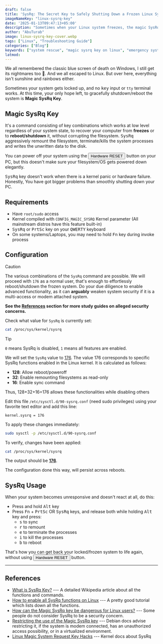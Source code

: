 ```yaml
---
draft: false
title: 'SysRq: The Secret Key to Safely Shutting Down a Frozen Linux System'
imageNameKey: "linux-sysrq-key"
date: '2025-01-13T09:47:13+05:00'
description: "Sometimes when your Linux system freezes, the magic SysRq key is your only hope for rescue."
author: "AbuTurab"
image: linux-sysrq-key-cover.webp
tags: ["Linux", "Troubleshooting Guide"]
categories: ["Blog"]
keywords: ["system rescue", "magic sysrq key on linux", "emergency system rescue", "how to rescue/shutdown frozen linux system", "what to do when my linux system freezes", "troubleshooting a frozen system"]
latmod:
---
```


We all remembered the classic blue screen of death on Windows, I still get its nightmares too 🥲. And we all escaped to Linux. But over here, everything isn't sunshine and rainbows either.

Sometimes your system gets locked up, and no <kbd>key</kbd> input or `tty` terminal works. At this time, your only hope left, to gracefully shutdown/reboot the system is **Magic SysRq Key**.

## Magic SysRq Key

It's a command consisting of key combinations which works at low level regardless of your system state, to recover your computer from **freezes** or to **reboot/shutdown** it, without corrupting the filesystem. <kbd>SysRq</kbd> aggressively remount the filesystem, terminate/kills the system processes and writes the unwritten data to the disk.

You can power off your system using the <button>Hardware RESET</button> button on your PC, but this doesn't make sure your filesystem/OS gets powered down elegantly.

<kbd>SysRq</kbd> key doesn't work when there is a kernel panic or hardware failure. Honestly, You have got bigger problems than smoothly shutting down your PC.

## Requirements

- Have `root/sudo` access
- Kernel compiled with `CONFIG_MAGIC_SYSRQ` Kernel parameter (All mainstream distros have this feature built-in)
- <kbd>SysRq</kbd> or <kbd>PrtSc</kbd> key on your <kbd>QWERTY</kbd> keyboard
- On some systems/Laptops, you may need to hold <kbd>Fn</kbd> key during invoke process

## Configuration

> [!caution]
> The various combinations of the `SysRq` command are possible. We will proceed with `176` as a normal user, that's enough to effortlessly reboot/shutdown the frozen system. Do your due diligence to enable advanced functionality, as it can **arguably** weaken system security if it is a multi-access or modem attached system.
> 
> **See the [References](#references) section for more study guides on alleged security concerns.**

Check what value for `SysRq` is currently set:

```bash
cat /proc/sys/kernel/sysrq
```

> [!TIP]
> `0` means SysRq is disabled, `1` means all features are enabled.

We will set the `SysRq` value to <u>176</u>. The value 176 corresponds to specific SysRq functions enabled in the Linux kernel. It is calculated as follows:
-  **128**: Allow reboot/poweroff
- **32**: Enable remounting filesystems as read-only
- **16**: Enable sync command

Thus, 128+32+16=176 allows these functionalities while disabling others

Edit this file `/etc/sysctl.d/90-sysrq.conf` (need sudo privileges) using your favorite text editor and add this line:

```text
kernel.sysrq = 176
```

To apply these changes immediately:

```bash
sudo sysctl -p /etc/sysctl.d/90-sysrq.conf
```

To verify, changes have been applied:

```bash
cat /proc/sys/kernel/sysrq
```

The output should be <u>**176**</u>.

The configuration done this way, will persist across reboots.


## SysRq Usage

When your system becomes unresponsive and doesn't react at all, do this:

- Press and hold <kbd>Alt</kbd> key
- Press <kbd>Fn</kbd> + <kbd>PrtSc</kbd> OR <kbd>SysRq</kbd> keys, and release both while holding <kbd>Alt</kbd> key and press:
  - <kbd>s</kbd> to sync
  - <kbd>r</kbd> to remount
  - <kbd>e</kbd> to terminate the processes
  - <kbd>i</kbd> to kill the processes
  - <kbd>b</kbd> to reboot

That's how you can get back your locked/frozen system to life again, without using <button>Hardware RESET</button> button.

---

## References

- [What is SysRq Key?](https://en.wikipedia.org/wiki/Magic_SysRq_key) --- A detailed Wikipedia article about all the functions and commands.
- [How to enable all SysRq functions on Linux](https://linuxconfig.org/how-to-enable-all-sysrq-functions-on-linux) --- A pretty good tutorial which lists down all the functions.
- [How can the Magic SysRq key be dangerous for Linux users?](https://security.stackexchange.com/questions/138658/how-can-the-magic-sysrq-key-be-dangerous-for-linux-users) --- Some people do not consider SysRq to be a security concern.
- [Restricting the use of the Magic SysRq key](https://www.debian.org/doc/manuals/securing-debian-manual/restrict-sysrq.it.html) --- Debian docs advise restricting it, if the system is modem connected, has an unauthorized access possibility, or in a virtualized environment.
- [Linux Magic System Request Key Hacks](https://www.kernel.org/doc/html/latest/admin-guide/sysrq.html) --- Kernel docs about SysRq